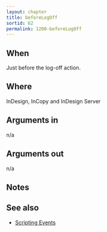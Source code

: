 ```yaml
---
layout: chapter
title: beforeLogOff
sortid: 62
permalink: 1200-beforeLogOff
---
```


## When 
Just before the log-off action.

## Where 
InDesign, InCopy and InDesign Server

## Arguments in 
n/a

## Arguments out 
n/a

## Notes

## See also
* [Scripting Events](../../ScriptingEvents/index.md)